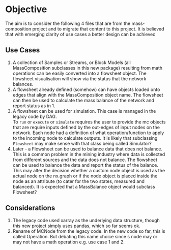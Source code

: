# Objective

The aim is to consider the following 4 files that are from the mass-composition project
and to migrate that content to this project.  It is believed that with emerging clarity 
of use cases a better design can be achieved

## Use Cases

1. A collection of Samples or Streams, or Block Models (all MassComposition subclasses in this new package)
   resulting from math operations can be easily converted into a flowsheet object.  The flowsheet visualisation
   will show via the status that the network balances.
2. A flowsheet already defined (somehow) can have objects loaded onto edges that align with the MassComposition
   object name.  The flowsheet can then be used to calculate the mass balance of the network and report status as in 1.
3. A flowsheet can be used for simulation.  This case is managed in the legacy code by DAG.  
   To `run` or `execute` or `simulate` requires the user to provide the mc objects that are require inputs
   defined by the out-edges of input nodes on the network.  Each node had a definition of what operation/function
   to apply to the incoming node to calculate outputs.  It is likely that subclassing `Flowsheet` may make sense with that
   class being called Simulator?
4. Later - a Flowsheet can be used to balance data that does not balance.  This is a common problem in the mining
   industry where data is collected from different sources and the data does not balance.  The flowsheet can be used
   to balance the data and report the status of the balance.  This may alter the decision whether a custom node object
   is used as the actual node on the nx.graph or if the node object is placed inside the node as an attribute
   (to cater for the two states, measured and balanced).  It is expected that a MassBalance object would subclass Flowsheet?

## Considerations

1. The legacy code used xarray as the underlying data structure, though this new project simply uses pandas, which so far seems ok.
2. Rename of MCNode from the legacy code.  In the new code so far, this is called Operation.  But debating this name choice since
   s node may or may not have a math operation e.g. use case 1 and 2.